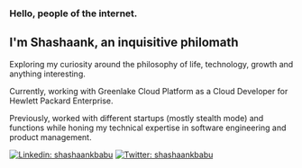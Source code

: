 ### Hello, people of the internet. 

## I'm Shashaank, an inquisitive philomath

Exploring my curiosity around the philosophy of life, technology, growth and anything interesting. 

Currently, working with Greenlake Cloud Platform as a Cloud Developer for Hewlett Packard Enterprise.

Previously, worked with different startups (mostly stealth mode) and functions while honing my technical expertise in software engineering and product management.

[![Linkedin: shashaankbabu](https://img.shields.io/badge/-shashaank-blue?style=for-the-badge&logo=Linkedin&logoColor=white&link=https://www.linkedin.com/in/shashaankbabu/)](https://www.linkedin.com/in/shashaankbabu/)
[![Twitter: shashaankbabu](https://img.shields.io/badge/-shashaank-blue?style=for-the-badge&logo=Twitter&logoColor=white&link=https://twitter.com/shashaankbabu)](https://twitter.com/shashaankbabu)
